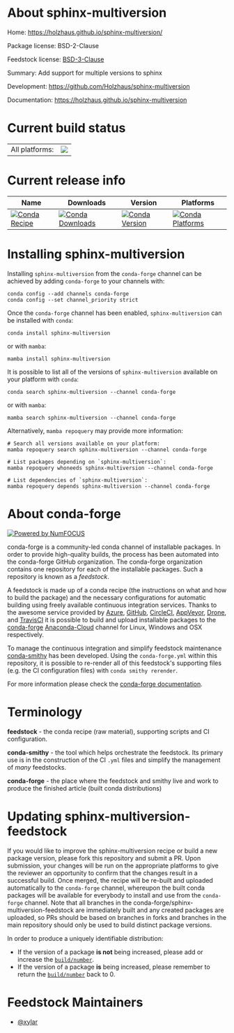 About sphinx-multiversion
=========================

Home: https://holzhaus.github.io/sphinx-multiversion/

Package license: BSD-2-Clause

Feedstock license: [BSD-3-Clause](https://github.com/conda-forge/sphinx-multiversion-feedstock/blob/main/LICENSE.txt)

Summary: Add support for multiple versions to sphinx

Development: https://github.com/Holzhaus/sphinx-multiversion

Documentation: https://holzhaus.github.io/sphinx-multiversion

Current build status
====================


<table><tr><td>All platforms:</td>
    <td>
      <a href="https://dev.azure.com/conda-forge/feedstock-builds/_build/latest?definitionId=18687&branchName=main">
        <img src="https://dev.azure.com/conda-forge/feedstock-builds/_apis/build/status/sphinx-multiversion-feedstock?branchName=main">
      </a>
    </td>
  </tr>
</table>

Current release info
====================

| Name | Downloads | Version | Platforms |
| --- | --- | --- | --- |
| [![Conda Recipe](https://img.shields.io/badge/recipe-sphinx--multiversion-green.svg)](https://anaconda.org/conda-forge/sphinx-multiversion) | [![Conda Downloads](https://img.shields.io/conda/dn/conda-forge/sphinx-multiversion.svg)](https://anaconda.org/conda-forge/sphinx-multiversion) | [![Conda Version](https://img.shields.io/conda/vn/conda-forge/sphinx-multiversion.svg)](https://anaconda.org/conda-forge/sphinx-multiversion) | [![Conda Platforms](https://img.shields.io/conda/pn/conda-forge/sphinx-multiversion.svg)](https://anaconda.org/conda-forge/sphinx-multiversion) |

Installing sphinx-multiversion
==============================

Installing `sphinx-multiversion` from the `conda-forge` channel can be achieved by adding `conda-forge` to your channels with:

```
conda config --add channels conda-forge
conda config --set channel_priority strict
```

Once the `conda-forge` channel has been enabled, `sphinx-multiversion` can be installed with `conda`:

```
conda install sphinx-multiversion
```

or with `mamba`:

```
mamba install sphinx-multiversion
```

It is possible to list all of the versions of `sphinx-multiversion` available on your platform with `conda`:

```
conda search sphinx-multiversion --channel conda-forge
```

or with `mamba`:

```
mamba search sphinx-multiversion --channel conda-forge
```

Alternatively, `mamba repoquery` may provide more information:

```
# Search all versions available on your platform:
mamba repoquery search sphinx-multiversion --channel conda-forge

# List packages depending on `sphinx-multiversion`:
mamba repoquery whoneeds sphinx-multiversion --channel conda-forge

# List dependencies of `sphinx-multiversion`:
mamba repoquery depends sphinx-multiversion --channel conda-forge
```


About conda-forge
=================

[![Powered by
NumFOCUS](https://img.shields.io/badge/powered%20by-NumFOCUS-orange.svg?style=flat&colorA=E1523D&colorB=007D8A)](https://numfocus.org)

conda-forge is a community-led conda channel of installable packages.
In order to provide high-quality builds, the process has been automated into the
conda-forge GitHub organization. The conda-forge organization contains one repository
for each of the installable packages. Such a repository is known as a *feedstock*.

A feedstock is made up of a conda recipe (the instructions on what and how to build
the package) and the necessary configurations for automatic building using freely
available continuous integration services. Thanks to the awesome service provided by
[Azure](https://azure.microsoft.com/en-us/services/devops/), [GitHub](https://github.com/),
[CircleCI](https://circleci.com/), [AppVeyor](https://www.appveyor.com/),
[Drone](https://cloud.drone.io/welcome), and [TravisCI](https://travis-ci.com/)
it is possible to build and upload installable packages to the
[conda-forge](https://anaconda.org/conda-forge) [Anaconda-Cloud](https://anaconda.org/)
channel for Linux, Windows and OSX respectively.

To manage the continuous integration and simplify feedstock maintenance
[conda-smithy](https://github.com/conda-forge/conda-smithy) has been developed.
Using the ``conda-forge.yml`` within this repository, it is possible to re-render all of
this feedstock's supporting files (e.g. the CI configuration files) with ``conda smithy rerender``.

For more information please check the [conda-forge documentation](https://conda-forge.org/docs/).

Terminology
===========

**feedstock** - the conda recipe (raw material), supporting scripts and CI configuration.

**conda-smithy** - the tool which helps orchestrate the feedstock.
                   Its primary use is in the construction of the CI ``.yml`` files
                   and simplify the management of *many* feedstocks.

**conda-forge** - the place where the feedstock and smithy live and work to
                  produce the finished article (built conda distributions)


Updating sphinx-multiversion-feedstock
======================================

If you would like to improve the sphinx-multiversion recipe or build a new
package version, please fork this repository and submit a PR. Upon submission,
your changes will be run on the appropriate platforms to give the reviewer an
opportunity to confirm that the changes result in a successful build. Once
merged, the recipe will be re-built and uploaded automatically to the
`conda-forge` channel, whereupon the built conda packages will be available for
everybody to install and use from the `conda-forge` channel.
Note that all branches in the conda-forge/sphinx-multiversion-feedstock are
immediately built and any created packages are uploaded, so PRs should be based
on branches in forks and branches in the main repository should only be used to
build distinct package versions.

In order to produce a uniquely identifiable distribution:
 * If the version of a package **is not** being increased, please add or increase
   the [``build/number``](https://docs.conda.io/projects/conda-build/en/latest/resources/define-metadata.html#build-number-and-string).
 * If the version of a package **is** being increased, please remember to return
   the [``build/number``](https://docs.conda.io/projects/conda-build/en/latest/resources/define-metadata.html#build-number-and-string)
   back to 0.

Feedstock Maintainers
=====================

* [@xylar](https://github.com/xylar/)

